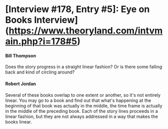 # [Interview #178, Entry #5]: Eye on Books Interview](https://www.theoryland.com/intvmain.php?i=178#5)

#### Bill Thompson

Does the story progress in a straight linear fashion? Or is there some falling back and kind of circling around?

#### Robert Jordan

Several of these books overlap to one extent or another, so it's not entirely linear. You may go to a book and find out that what's happening at the beginning of that book was actually in the middle, the time frame is actually in the middle of the preceding book. Each of the story lines proceeds in a linear fashion, but they are not always addressed in a way that makes the books linear.

